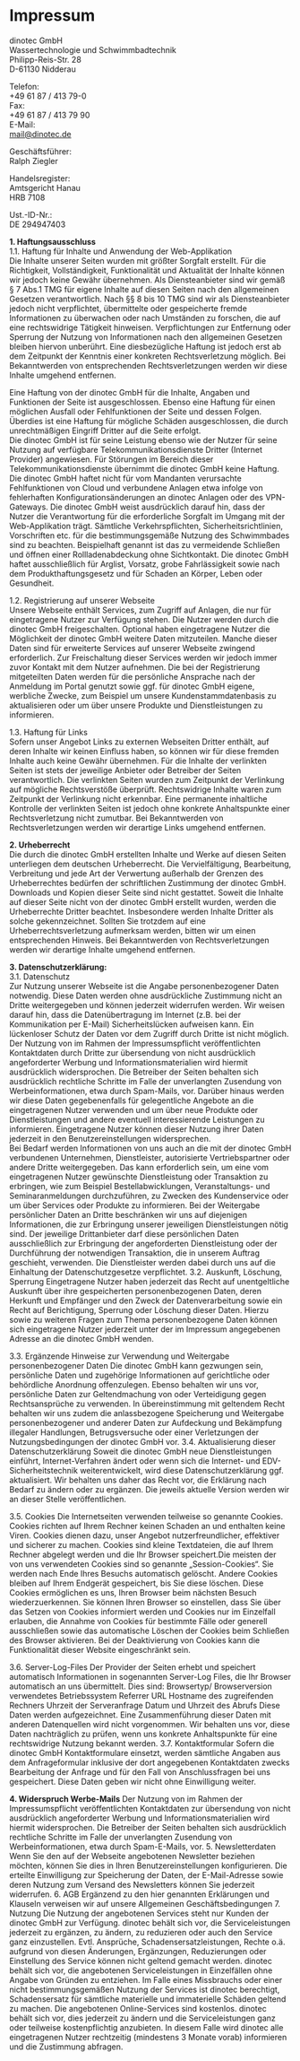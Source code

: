 # Impressum  
dinotec GmbH  
Wassertechnologie und Schwimmbadtechnik  
Philipp-Reis-Str. 28  
D-61130 Nidderau
  
Telefon:  
+49 61 87 / 413 79-0   
Fax:  
+49 61 87 / 413 79 90   
E-Mail:   
mail@dinotec.de  
  
Geschäftsführer:  
Ralph Ziegler  
  
Handelsregister:  
Amtsgericht Hanau  
HRB 7108  
  
Ust.-ID-Nr.:  
DE 294947403  
  
**1. Haftungsausschluss**    
1.1. Haftung für Inhalte und Anwendung der Web-Applikation  
Die Inhalte unserer Seiten wurden mit größter Sorgfalt erstellt. Für die Richtigkeit, Vollständigkeit, Funktionalität und Aktualität der Inhalte können wir jedoch keine Gewähr übernehmen. Als Diensteanbieter sind wir gemäß § 7 Abs.1 TMG für eigene Inhalte auf diesen Seiten nach den allgemeinen Gesetzen verantwortlich. Nach §§ 8 bis 10 TMG sind wir als Diensteanbieter jedoch nicht verpflichtet, übermittelte oder gespeicherte fremde Informationen zu überwachen oder nach Umständen zu forschen, die auf eine rechtswidrige Tätigkeit hinweisen. Verpflichtungen zur Entfernung oder Sperrung der Nutzung von Informationen nach den allgemeinen Gesetzen bleiben hiervon unberührt. Eine diesbezügliche Haftung ist jedoch erst ab dem Zeitpunkt der Kenntnis einer konkreten Rechtsverletzung möglich. Bei Bekanntwerden von entsprechenden Rechtsverletzungen werden wir diese Inhalte umgehend entfernen.  
  
Eine Haftung von der dinotec GmbH für die Inhalte, Angaben und Funktionen der Seite ist ausgeschlossen. Ebenso eine Haftung für einen möglichen Ausfall oder Fehlfunktionen der Seite und dessen Folgen. Überdies ist eine Haftung für mögliche Schäden ausgeschlossen, die durch unrechtmäßigen Eingriff Dritter auf die Seite erfolgt.  
Die dinotec GmbH ist für seine Leistung ebenso wie der Nutzer für seine Nutzung auf verfügbare Telekommunikationsdienste Dritter (Internet Provider) angewiesen. Für Störungen im Bereich dieser Telekommunikationsdienste übernimmt die dinotec GmbH keine Haftung.
Die dinotec GmbH haftet nicht für vom Mandanten verursachte Fehlfunktionen von Cloud und verbundene Anlagen etwa infolge von fehlerhaften Konfigurationsänderungen an dinotec Anlagen oder des VPN-Gateways.
Die dinotec GmbH weist ausdrücklich darauf hin, dass der Nutzer die Verantwortung für die erforderliche Sorgfalt im Umgang mit der Web-Applikation trägt. Sämtliche Verkehrspflichten, Sicherheitsrichtlinien, Vorschriften etc. für die bestimmungsgemäße Nutzung des Schwimmbades sind zu beachten. Beispielhaft genannt ist das zu vermeidende Schließen und öffnen einer Rollladenabdeckung ohne Sichtkontakt. 
Die dinotec GmbH haftet ausschließlich für Arglist, Vorsatz, grobe Fahrlässigkeit sowie nach dem Produkthaftungsgesetz und für Schaden an Körper, Leben oder Gesundheit.

1.2. Registrierung auf unserer Webseite  
Unsere Webseite enthält Services, zum Zugriff auf Anlagen, die nur für eingetragene Nutzer zur Verfügung stehen. Die Nutzer werden durch die dinotec GmbH freigeschalten. Optional haben eingetragene Nutzer die Möglichkeit der dinotec GmbH weitere Daten mitzuteilen.
Manche dieser Daten sind für erweiterte Services auf unserer Webseite zwingend erforderlich. Zur Freischaltung dieser Services werden wir jedoch immer zuvor Kontakt mit dem Nutzer aufnehmen.
Die bei der Registrierung mitgeteilten Daten werden für die persönliche Ansprache nach der Anmeldung im Portal genutzt sowie ggf. für dinotec GmbH eigene, werbliche Zwecke, zum Beispiel um unsere Kundenstammdatenbasis zu aktualisieren oder um über unsere Produkte und Dienstleistungen zu informieren.

1.3. Haftung für Links  
Sofern unser Angebot Links zu externen Webseiten Dritter enthält, auf deren Inhalte wir keinen Einfluss haben, so können wir für diese fremden Inhalte auch keine Gewähr übernehmen. Für die Inhalte der verlinkten Seiten ist stets der jeweilige Anbieter oder Betreiber der Seiten verantwortlich. Die verlinkten Seiten wurden zum Zeitpunkt der Verlinkung auf mögliche Rechtsverstöße überprüft. Rechtswidrige Inhalte waren zum Zeitpunkt der Verlinkung nicht erkennbar. Eine permanente inhaltliche Kontrolle der verlinkten Seiten ist jedoch ohne konkrete Anhaltspunkte einer Rechtsverletzung nicht zumutbar. Bei Bekanntwerden von Rechtsverletzungen werden wir derartige Links umgehend entfernen.  

**2. Urheberrecht**  
Die durch die dinotec GmbH erstellten Inhalte und Werke auf diesen Seiten unterliegen dem deutschen Urheberrecht. Die Vervielfältigung, Bearbeitung, Verbreitung und jede Art der Verwertung außerhalb der Grenzen des Urheberrechtes bedürfen der schriftlichen Zustimmung der dinotec GmbH. Downloads und Kopien dieser Seite sind nicht gestattet. Soweit die Inhalte auf dieser Seite nicht von der dinotec GmbH erstellt wurden, werden die Urheberrechte Dritter beachtet. Insbesondere werden Inhalte Dritter als solche gekennzeichnet. Sollten Sie trotzdem auf eine Urheberrechtsverletzung aufmerksam werden, bitten wir um einen entsprechenden Hinweis. Bei Bekanntwerden von Rechtsverletzungen werden wir derartige Inhalte umgehend entfernen.

**3. Datenschutzerklärung:**  
3.1. Datenschutz    
Zur Nutzung unserer Webseite ist die Angabe personenbezogener Daten notwendig. Diese Daten werden ohne ausdrückliche Zustimmung nicht an Dritte weitergegeben und können jederzeit widerrufen werden. Wir weisen darauf hin, dass die Datenübertragung im Internet (z.B. bei der Kommunikation per E-Mail) Sicherheitslücken aufweisen kann. Ein lückenloser Schutz der Daten vor dem Zugriff durch Dritte ist nicht möglich. Der Nutzung von im Rahmen der Impressumspflicht veröffentlichten Kontaktdaten durch Dritte zur übersendung von nicht ausdrücklich angeforderter Werbung und Informationsmaterialien wird hiermit ausdrücklich widersprochen. Die Betreiber der Seiten behalten sich ausdrücklich rechtliche Schritte im Falle der unverlangten Zusendung von Werbeinformationen, etwa durch Spam-Mails, vor.
Darüber hinaus werden wir diese Daten gegebenenfalls für gelegentliche Angebote an die eingetragenen Nutzer verwenden und um über neue Produkte oder Dienstleistungen und andere eventuell interessierende Leistungen zu informieren. Eingetragene Nutzer können dieser Nutzung ihrer Daten jederzeit in den Benutzereinstellungen widersprechen.  
Bei Bedarf werden Informationen von uns auch an die mit der dinotec GmbH verbundenen Unternehmen, Dienstleister, autorisierte Vertriebspartner oder andere Dritte weitergegeben. Das kann erforderlich sein, um eine vom eingetragenen Nutzer gewünschte Dienstleistung oder Transaktion zu erbringen, wie zum Beispiel Bestellabwicklungen, Veranstaltungs- und Seminaranmeldungen durchzuführen, zu Zwecken des Kundenservice oder um über Services oder Produkte zu informieren. Bei der Weitergabe persönlicher Daten an Dritte beschränken wir uns auf diejenigen Informationen, die zur Erbringung unserer jeweiligen Dienstleistungen nötig sind. Der jeweilige Drittanbieter darf diese persönlichen Daten ausschließlich zur Erbringung der angeforderten Dienstleistung oder der Durchführung der notwendigen Transaktion, die in unserem Auftrag geschieht, verwenden. Die Dienstleister werden dabei durch uns auf die Einhaltung der Datenschutzgesetze verpflichtet.
3.2. Auskunft, Löschung, Sperrung
Eingetragene Nutzer haben jederzeit das Recht auf unentgeltliche Auskunft über ihre gespeicherten personenbezogenen Daten, deren Herkunft und Empfänger und den Zweck der Datenverarbeitung sowie ein Recht auf Berichtigung, Sperrung oder Löschung dieser Daten. Hierzu sowie zu weiteren Fragen zum Thema personenbezogene Daten können sich eingetragene Nutzer jederzeit unter der im Impressum angegebenen Adresse an die dinotec GmbH wenden.

3.3. Ergänzende Hinweise zur Verwendung und Weitergabe personenbezogener Daten
Die dinotec GmbH kann gezwungen sein, persönliche Daten und zugehörige Informationen auf gerichtliche oder behördliche Anordnung offenzulegen. Ebenso behalten wir uns vor, persönliche Daten zur Geltendmachung von oder Verteidigung gegen Rechtsansprüche zu verwenden. In übereinstimmung mit geltendem Recht behalten wir uns zudem die anlassbezogene Speicherung und Weitergabe personenbezogener und anderer Daten zur Aufdeckung und Bekämpfung illegaler Handlungen, Betrugsversuche oder einer Verletzungen der Nutzungsbedingungen der dinotec GmbH vor.
3.4. Aktualisierung dieser Datenschutzerklärung
Soweit die dinotec GmbH neue Dienstleistungen einführt, Internet-Verfahren ändert oder wenn sich die Internet- und EDV-Sicherheitstechnik weiterentwickelt, wird diese Datenschutzerklärung ggf. aktualisiert. Wir behalten uns daher das Recht vor, die Erklärung nach Bedarf zu ändern oder zu ergänzen. Die jeweils aktuelle Version werden wir an dieser Stelle veröffentlichen.

3.5. Cookies
Die Internetseiten verwenden teilweise so genannte Cookies. Cookies richten auf Ihrem Rechner keinen Schaden an und enthalten keine Viren. Cookies dienen dazu, unser Angebot nutzerfreundlicher, effektiver und sicherer zu machen. Cookies sind kleine Textdateien, die auf Ihrem Rechner abgelegt werden und die Ihr Browser speichert.Die meisten der von uns verwendeten Cookies sind so genannte „Session-Cookies“. Sie werden nach Ende Ihres Besuchs automatisch gelöscht. Andere Cookies bleiben auf Ihrem Endgerät gespeichert, bis Sie diese löschen. Diese Cookies ermöglichen es uns, Ihren Browser beim nächsten Besuch wiederzuerkennen. Sie können Ihren Browser so einstellen, dass Sie über das Setzen von Cookies informiert werden und Cookies nur im Einzelfall erlauben, die Annahme von Cookies für bestimmte Fälle oder generell ausschließen sowie das automatische Löschen der Cookies beim Schließen des Browser aktivieren. Bei der Deaktivierung von Cookies kann die Funktionalität dieser Website eingeschränkt sein.

3.6. Server-Log-Files
Der Provider der Seiten erhebt und speichert automatisch Informationen in sogenannten Server-Log Files, die Ihr Browser automatisch an uns übermittelt. Dies sind: 
Browsertyp/ Browserversion
verwendetes Betriebssystem
Referrer URL
Hostname des zugreifenden Rechners
Uhrzeit der Serveranfrage
Datum und Uhrzeit des Abrufs
Diese Daten werden aufgezeichnet. Eine Zusammenführung dieser Daten mit anderen Datenquellen wird nicht vorgenommen. Wir behalten uns vor, diese Daten nachträglich zu prüfen, wenn uns konkrete Anhaltspunkte für eine rechtswidrige Nutzung bekannt werden.
3.7. Kontaktformular
Sofern die dinotec GmbH Kontaktformulare einsetzt, werden sämtliche Angaben aus dem Anfrageformular inklusive der dort angegebenen Kontaktdaten zwecks Bearbeitung der Anfrage und für den Fall von Anschlussfragen bei uns gespeichert. Diese Daten geben wir nicht ohne Einwilligung weiter.

**4. Widerspruch Werbe-Mails**
Der Nutzung von im Rahmen der Impressumspflicht veröffentlichten Kontaktdaten zur übersendung von nicht ausdrücklich angeforderter Werbung und Informationsmaterialien wird hiermit widersprochen. Die Betreiber der Seiten behalten sich ausdrücklich rechtliche Schritte im Falle der unverlangten Zusendung von Werbeinformationen, etwa durch Spam-E-Mails, vor.
5. Newsletterdaten
Wenn Sie den auf der Webseite angebotenen Newsletter beziehen möchten, können Sie dies in Ihren Benutzereinstellungen konfigurieren. Die erteilte Einwilligung zur Speicherung der Daten, der E-Mail-Adresse sowie deren Nutzung zum Versand des Newsletters können Sie jederzeit widerrufen.
6. AGB
Ergänzend zu den hier genannten Erklärungen und Klauseln verweisen wir auf unsere Allgemeinen Geschäftsbedingungen
7. Nutzung
Die Nutzung der angebotenen Services steht nur Kunden der dinotec GmbH zur Verfügung. dinotec behält sich vor, die Serviceleistungen jederzeit zu ergänzen, zu ändern, zu reduzieren oder auch den Service ganz einzustellen. Evtl. Ansprüche, Schadensersatzleistungen, Rechte o.ä. aufgrund von diesen Änderungen, Ergänzungen, Reduzierungen oder Einstellung des Service können nicht geltend gemacht werden.
dinotec behält sich vor, die angebotenen Serviceleistungen in Einzelfällen ohne Angabe von Gründen zu entziehen. Im Falle eines Missbrauchs oder einer nicht bestimmungsgemäßen Nutzung der Services ist dinotec berechtigt, Schadensersatz für sämtliche materielle und immaterielle Schäden geltend zu machen. 
Die angebotenen Online-Services sind kostenlos. dinotec behält sich vor, dies jederzeit zu ändern und die Serviceleistungen ganz oder teilweise kostenpflichtig anzubieten. In diesem Falle wird dinotec alle eingetragenen Nutzer rechtzeitig (mindestens 3 Monate vorab) informieren und die Zustimmung abfragen.